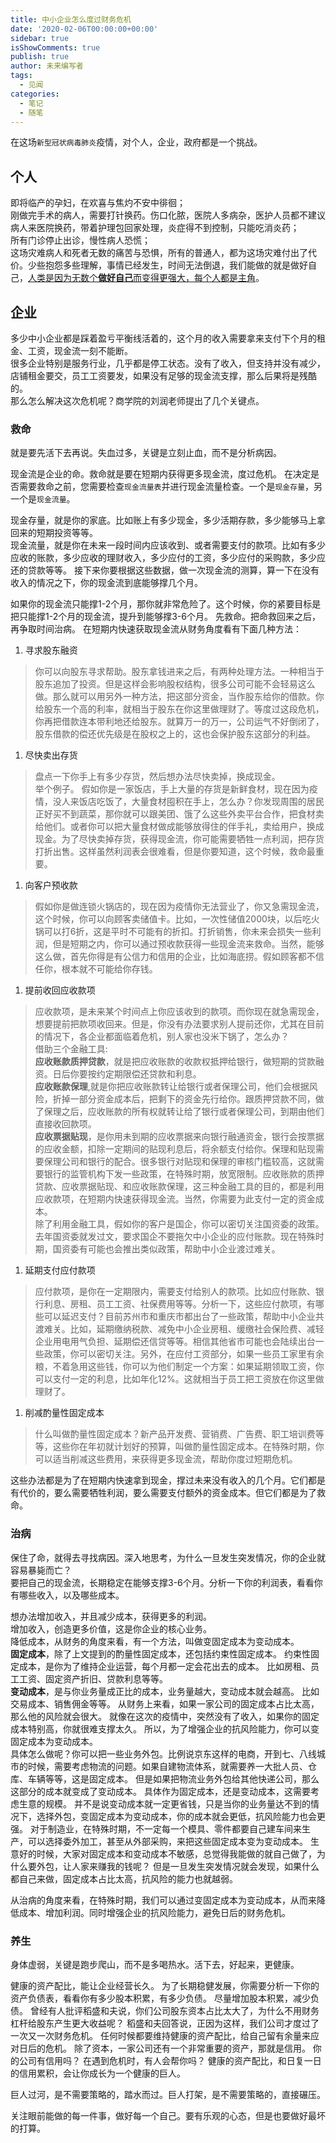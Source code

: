 ```yaml
---
title: 中小企业怎么度过财务危机
date: '2020-02-06T00:00:00+00:00'
sidebar: true
isShowComments: true
publish: true
author: 未来编写者
tags:
  - 见闻
categories:
  - 笔记
  - 随笔
---
```


在这场`新型冠状病毒肺炎`疫情，对个人，企业，政府都是一个挑战。

## 个人

即将临产的孕妇，在欢喜与焦灼不安中徘徊；  
刚做完手术的病人，需要打针换药。伤口化脓，医院人多病杂，医护人员都不建议病人来医院换药，带着护理包回家处理，炎症得不到控制，只能吃消炎药；  
所有门诊停止出诊，慢性病人恐慌；  
这场灾难病人和死者无数的痛苦与恐惧，所有的普通人，都为这场灾难付出了代价。少些抱怨多些理解，事情已经发生，时间无法倒退，我们能做的就是做好自己，[人类是因为无数个**做好自己**而变得更强大，每个人都是主角](./2020-01-31-真给你机会了.md)。

## 企业

多少中小企业都是踩着盈亏平衡线活着的，这个月的收入需要拿来支付下个月的租金、工资，现金流一刻不能断。  
很多企业特别是服务行业，几乎都是停工状态。没有了收入，但支持并没有减少，店铺租金要交，员工工资要发，如果没有足够的现金流支撑，那么后果将是残酷的。  
那么怎么解决这次危机呢？商学院的刘润老师提出了几个关键点。

### 救命
就是要先活下去再说。失血过多，关键是立刻止血，而不是分析病因。

现金流是企业的命。救命就是要在短期内获得更多现金流，度过危机。
在决定是否需要救命之前，您需要检查`现金流量表`并进行现金流量检查。一个是`现金存量`，另一个是`现金流量`。    

现金存量，就是你的家底。比如账上有多少现金，多少活期存款，多少能够马上拿回来的短期投资等等。  
现金流量，就是你在未来一段时间内应该收到、或者需要支付的款项。比如有多少应收的账款，多少应收的理财收入，多少应付的工资，多少应付的采购款，多少应还的贷款等等。
接下来你要根据这些数据，做一次现金流的测算，算一下在没有收入的情况之下，你的现金流到底能够撑几个月。

如果你的现金流只能撑1-2个月，那你就非常危险了。这个时候，你的紧要目标是把只能撑1-2个月的现金流，提升到能够撑3-6个月。
先救命。把命救回来之后，再争取时间治病。
在短期内快速获取现金流从财务角度看有下面几种方法：
1. 寻求股东融资
  > 你可以向股东寻求帮助。股东拿钱进来之后，有两种处理方法。一种相当于股东追加了投资。但是这样会影响股权结构，很多公司可能不会轻易这么做。那么就可以用另外一种方法，把这部分资金，当作股东给你的借款。你给股东一个高的利率，就相当于股东在你这里做理财了。等度过这段危机，你再把借款连本带利地还给股东。就算万一的万一，公司运气不好倒闭了，股东借款的偿还优先级是在股权之上的，这也会保护股东这部分的利益。

1. 尽快卖出存货
  > 盘点一下你手上有多少存货，然后想办法尽快卖掉，换成现金。  
  举个例子。  假如你是一家饭店，手上大量的存货是新鲜食材，现在因为疫情，没人来饭店吃饭了，大量食材囤积在手上，怎么办？你发现周围的居民正好买不到蔬菜，那你就可以跟美团、饿了么这些外卖平台合作，把食材卖给他们。或者你可以把大量食材做成能够放得住的伴手礼，卖给用户，换成现金。为了尽快卖掉存货，获得现金流，你可能需要牺牲一点利润，把存货打折出售。这样虽然利润表会很难看，但是你要知道，这个时候，救命最重要。

1. 向客户预收款
  > 假如你是做连锁火锅店的，现在因为疫情你无法营业了，你又急需现金流，这个时候，你可以向顾客卖储值卡。比如，一次性储值2000块，以后吃火锅可以打6折，这是平时不可能有的折扣。打折销售，你未来会损失一些利润，但是短期之内，你可以通过预收款获得一些现金流来救命。当然，能够这么做，首先你得是有公信力和信用的企业，比如海底捞。假如顾客都不信任你，根本就不可能给你存钱。

1. 提前收回应收款项
  > 应收款项，是未来某个时间点上你应该收到的款项。而你现在就急需现金，想要提前把款项收回来。但是，你没有办法要求别人提前还你，尤其在目前的情况下，各企业都面临着危机，别人家也没米下锅了，怎么办？  
  借助三个金融工具:  
  **应收账款质押贷款**，就是把应收账款的收款权抵押给银行，做短期的贷款融资。日后你要按约定期限偿还贷款和利息。  
  **应收账款保理**,就是你把应收账款转让给银行或者保理公司，他们会根据风险，折掉一部分资金成本后，把剩下的资金先行给你。跟质押贷款不同，做了保理之后，应收账款的所有权就转让给了银行或者保理公司，到期由他们直接收回款项。  
  **应收票据贴现**，是你用未到期的应收票据来向银行融通资金，银行会按票据的应收金额，扣除一定期间的贴现利息后，将余额支付给你。保理和贴现需要保理公司和银行的配合。很多银行对贴现和保理的审核门槛较高，这就需要银行的监管机构下发一些政策，在特殊时期，放宽限制。应收账款的质押贷款、应收票据贴现、和应收账款保理，这三种金融工具的目的，都是利用应收款项，在短期内快速获得现金流。当然，你需要为此支付一定的资金成本。    
  除了利用金融工具，假如你的客户是国企，你可以密切关注国资委的政策。去年国资委就发过文，要求国企不要拖欠中小企业的应付账款。现在特殊时期，国资委有可能也会推出类似政策，帮助中小企业渡过难关。

1. 延期支付应付款项
  > 应付款项，是你在一定期限内，需要支付给别人的款项。比如应付账款、银行利息、房租、员工工资、社保费用等等。分析一下，这些应付款项，有哪些可以延迟支付？目前苏州市和重庆市都出台了一些政策，帮助中小企业共渡难关。比如，延期缴纳税款、减免中小企业房租、缓缴社会保险费、减轻企业用电用气负担、延期偿还信贷等等。相信其他省市可能也会陆续出台一些政策，你可以密切关注。另外，在应付工资部分，如果一些员工家里有余粮，不着急用这些钱，你可以为他们制定一个方案：如果延期领取工资，你可以支付一定的利息，比如年化12%。这就相当于员工把工资放在你这里做理财了。

1. 削减酌量性固定成本
  > 什么叫做酌量性固定成本？新产品开发费、营销费、广告费、职工培训费等等，这些你在年初就计划好的预算，叫做酌量性固定成本。在特殊时期，你可以适当削减这些费用，来获得更多现金流，帮助你度过短期危机。

这些办法都是为了在短期内快速拿到现金，撑过未来没有收入的几个月。它们都是有代价的，要么需要牺牲利润，要么需要支付额外的资金成本。但它们都是为了救命。

### 治病
保住了命，就得去寻找病因。深入地思考，为什么一旦发生突发情况，你的企业就容易暴毙而亡？  
要把自己的现金流，长期稳定在能够支撑3-6个月。分析一下你的利润表，看看你有哪些收入，以及哪些成本。

想办法增加收入，并且减少成本，获得更多的利润。  
增加收入，创造更多价值，这是你企业的核心业务。  
降低成本，从财务的角度来看，有一个方法，叫做变固定成本为变动成本。  
**固定成本**，除了上文提到的酌量性固定成本，还包括约束性固定成本。
约束性固定成本，是你为了维持企业运营，每个月都一定会花出去的成本。
比如房租、员工工资、固定资产折旧、贷款利息等等。  
**变动成本**，是与你业务量成正比的成本，业务量越大，变动成本就会越高。
比如交易成本、销售佣金等等。
从财务上来看，如果一家公司的固定成本占比太高，那么他的风险就会很大。
就像在这次的疫情中，突然没有了收入，如果你的固定成本特别高，你就很难支撑太久。
所以，为了增强企业的抗风险能力，你可以变固定成本为变动成本。  
具体怎么做呢？你可以把一些业务外包。比例说京东这样的电商，开到七、八线城市的时候，需要考虑物流的问题。如果自建物流体系，就需要养一大批人员、仓库、车辆等等，这是固定成本。
但是如果把物流业务外包给其他快递公司，那么这部分的成本就变成了变动成本。
具体作为固定成本，还是变动成本，这需要考虑生意的规模。
并不是说变动成本就一定更省钱，只是当你的业务量达不到的情况下，选择外包，变固定成本为变动成本，你的成本就会更低，抗风险能力也会更强。
对于制造业，在特殊时期，不一定每一个模具、零件都要自己建车间来生产，可以选择委外加工，甚至从外部采购，来把这些固定成本变为变动成本。
生意好的时候，大家对固定成本和变动成本不敏感，总觉得我能做的就自己做了，为什么要外包，让人家来赚我的钱呢？
但是一旦发生突发情况就会发现，如果什么都自己来做，固定成本占比太高，抗风险的能力也就越弱。

从治病的角度来看，在特殊时期，我们可以通过变固定成本为变动成本，从而来降低成本、增加利润。同时增强企业的抗风险能力，避免日后的财务危机。

### 养生
身体虚弱，关键是跑步爬山，而不是多喝热水。活下去，好起来，更健康。

健康的资产配比，能让企业经营长久。
为了长期稳健发展，你需要分析一下你的资产负债表，看看你有多少股本积累，有多少负债。
尽量增加股本积累，减少负债。
曾经有人批评稻盛和夫说，你们公司股东资本占比太大了，为什么不用财务杠杆给股东产生更大收益呢？
稻盛和夫回答说，正因为这样，我们公司才度过了一次又一次财务危机。
任何时候都要维持健康的资产配比，给自己留有余量来应对日后的危机。
除了资本，一家公司还有一个非常重要的资产，那就是信用。
你的公司有信用吗？
在遇到危机时，有人会帮你吗？
健康的资产配比，和日复一日的信用累积，会让你成长为一个健康的巨人。

巨人过河，是不需要策略的，踏水而过。巨人打架，是不需要策略的，直接碾压。

关注眼前能做的每一件事，做好每一个自己。要有乐观的心态，但是也要做好最坏的打算。
